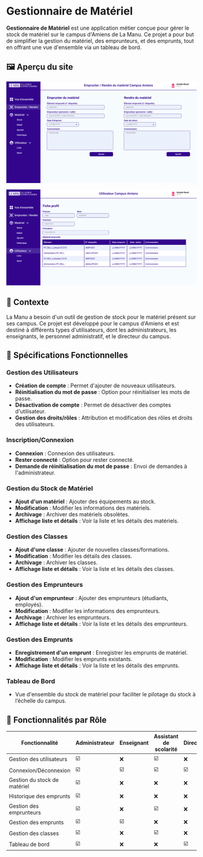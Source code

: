 # Gestionnaire de Matériel

**Gestionnaire de Matériel** est une application métier conçue pour gérer le stock de matériel sur le campus d'Amiens de La Manu. Ce projet a pour but de simplifier la gestion du matériel, des emprunteurs, et des emprunts, tout en offrant une vue d'ensemble via un tableau de bord.

## 🖼️ Aperçu du site

![Aperçu emprunt ](apercuEmprunt.png)

![Aperçu Gestion user ](apercuGestionUSER.png)

## 🎯 Contexte

La Manu a besoin d'un outil de gestion de stock pour le matériel présent sur ses campus. Ce projet est développé pour le campus d'Amiens et est destiné à différents types d'utilisateurs, dont les administrateurs, les enseignants, le personnel administratif, et le directeur du campus.

## 📜 Spécifications Fonctionnelles

### Gestion des Utilisateurs
- **Création de compte** : Permet d'ajouter de nouveaux utilisateurs.
- **Réinitialisation du mot de passe** : Option pour réinitialiser les mots de passe.
- **Désactivation de compte** : Permet de désactiver des comptes d'utilisateur.
- **Gestion des droits/rôles** : Attribution et modification des rôles et droits des utilisateurs.

### Inscription/Connexion
- **Connexion** : Connexion des utilisateurs.
- **Rester connecté** : Option pour rester connecté.
- **Demande de réinitialisation du mot de passe** : Envoi de demandes à l'administrateur.

### Gestion du Stock de Matériel
- **Ajout d'un matériel** : Ajouter des équipements au stock.
- **Modification** : Modifier les informations des matériels.
- **Archivage** : Archiver des matériels obsolètes.
- **Affichage liste et détails** : Voir la liste et les détails des matériels.

### Gestion des Classes
- **Ajout d'une classe** : Ajouter de nouvelles classes/formations.
- **Modification** : Modifier les détails des classes.
- **Archivage** : Archiver les classes.
- **Affichage liste et détails** : Voir la liste et les détails des classes.

### Gestion des Emprunteurs
- **Ajout d'un emprunteur** : Ajouter des emprunteurs (étudiants, employés).
- **Modification** : Modifier les informations des emprunteurs.
- **Archivage** : Archiver les emprunteurs.
- **Affichage liste et détails** : Voir la liste et les détails des emprunteurs.

### Gestion des Emprunts
- **Enregistrement d'un emprunt** : Enregistrer les emprunts de matériel.
- **Modification** : Modifier les emprunts existants.
- **Affichage liste et détails** : Voir la liste et les détails des emprunts.

### Tableau de Bord
- Vue d'ensemble du stock de matériel pour faciliter le pilotage du stock à l’échelle du campus.

## 🔑 Fonctionnalités par Rôle

| Fonctionnalité                 | Administrateur | Enseignant | Assistant de scolarité | Directrice |
|--------------------------------|----------------|------------|------------------------|------------|
| Gestion des utilisateurs        | ☑️              | ❌          | ☑️                      | ❌          |
| Connexion/Déconnexion           | ☑️              | ☑️          | ☑️                      | ☑️          |
| Gestion du stock de matériel    | ☑️              | ❌          | ❌                      | ❌          |
| Historique des emprunts         | ☑️              | ❌          | ❌                      | ❌          |
| Gestion des emprunteurs         | ☑️              | ❌          | ☑️                      | ❌          |
| Gestion des emprunts            | ☑️              | ☑️          | ❌                      | ❌          |
| Gestion des classes             | ☑️              | ❌          | ☑️                      | ❌          |
| Tableau de bord                 | ☑️              | ❌          | ❌                      | ☑️          |
